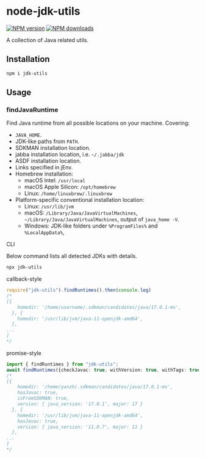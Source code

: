 # node-jdk-utils

<span class="badge-npmversion"><a href="https://npmjs.org/package/jdk-utils" title="View this project on NPM"><img src="https://img.shields.io/npm/v/jdk-utils.svg" alt="NPM version" /></a></span>
<span class="badge-npmdownloads"><a href="https://npmjs.org/package/jdk-utils" title="View this project on NPM"><img src="https://img.shields.io/npm/dm/jdk-utils.svg" alt="NPM downloads" /></a></span>

A collection of Java related utils.

## Installation
```bash
npm i jdk-utils
```

## Usage

### findJavaRuntime

Find Java runtime from all possible locations on your machine.
Covering:
* `JAVA_HOME`.
* JDK-like paths from `PATH`.
* SDKMAN installation location.
* jabba installation location, i.e. `~/.jabba/jdk`
* ASDF installation location.
* Links specified in jEnv.
* Homebrew installation:
  * macOS Intel: `/usr/local`
  * macOS Apple Silicon: `/opt/homebrew`
  * Linux: `/home/linuxbrew/.linuxbrew`
* Platform-specific conventional installation location:
  * Linux: `/usr/lib/jvm`
  * macOS: `/Library/Java/JavaVirtualMachines`, `~/Library/Java/JavaVirtualMachines`, output of `java_home -V`.
  * Windows: JDK-like folders under `%ProgramFiles%` and `%LocalAppData%`,

CLI

Below command lists all detected JDKs with details.
```bash
npx jdk-utils
```


callback-style

```ts
require("jdk-utils").findRuntimes().then(console.log)
/*
[{
    homedir: '/home/username/.sdkman/candidates/java/17.0.1-ms',
  }, {
    homedir: '/usr/lib/jvm/java-11-openjdk-amd64',
  },
...
]
*/
```

promise-style
```ts
import { findRuntimes } from "jdk-utils";
await findRuntimes({checkJavac: true, withVersion: true, withTags: true});
/*
[{
    homedir: '/home/yanzh/.sdkman/candidates/java/17.0.1-ms',
    hasJavac: true,
    isFromSDKMAN: true,
    version: { java_version: '17.0.1', major: 17 }
  }, {
    homedir: '/usr/lib/jvm/java-11-openjdk-amd64',
    hasJavac: true,
    version: { java_version: '11.0.7', major: 11 }
  },
...
]
*/
```

